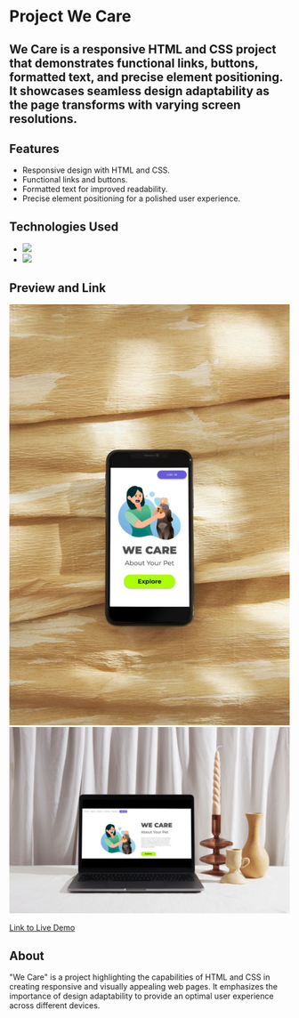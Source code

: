 <h1>Project We Care</h1>

<h2>We Care is a responsive HTML and CSS project that demonstrates functional links, buttons, formatted text, and precise element positioning. It showcases seamless design adaptability as the page transforms with varying screen resolutions.</h2>

## Features

- Responsive design with HTML and CSS.
- Functional links and buttons.
- Formatted text for improved readability.
- Precise element positioning for a polished user experience.

## Technologies Used

- <img src="https://img.shields.io/badge/HTML5-E34F26?style=for-the-badge&logo=html5&logoColor=white">
- <img src="https://img.shields.io/badge/CSS3-1572B6?style=for-the-badge&logo=css3&logoColor=white">

## Preview and Link

<img src="./Img/wecare-smartphone.jpg" alt="mocap-smartphone">
<img src="./Img/wecare-computer.jpg" alt="mocap-computer">

[Link to Live Demo](https://jhschier.github.io/Project-We-Care/)

## About

"We Care" is a project highlighting the capabilities of HTML and CSS in creating responsive and visually appealing web pages. It emphasizes the importance of design adaptability to provide an optimal user experience across different devices.
